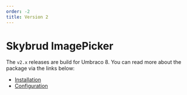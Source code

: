 ```yaml
---
order: -2
title: Version 2
---
```


# Skybrud ImagePicker

The `v2.x` releases are build for Umbraco 8. You can read more about the package via the links below:

- [Installation](./installation.md)
- [Configuration](./configuration.md)